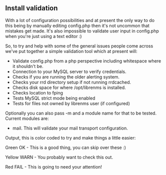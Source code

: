 Install validation
------------------

With a lot of configuration possibilities and at present the only way to do this being by manually editing config.php then it's not
uncommon that mistakes get made. It's also impossible to validate user input in config.php when you're just using a text editor :)

So, to try and help with some of the general issues people come across we've put together a simple validation tool which at present will:

 - Validate config.php from a php perspective including whitespace where it shouldn't be.
 - Connection to your MySQL server to verify credentials.
 - Checks if you are running the older alerting system.
 - Checks your rrd directory setup if not running rrdcached.
 - Checks disk space for where /opt/librenms is installed.
 - Checks location to fping
 - Tests MySQL strict mode being enabled
 - Tests for files not owned by librenms user (if configured)

Optionally you can also pass -m and a module name for that to be tested. Current modules are:

 - mail. This will validate your mail transport configuration.

Output, this is color coded to try and make things a little easier:

Green OK - This is a good thing, you can skip over these :)

Yellow WARN - You probably want to check this out.

Red FAIL - This is going to need your attention!
